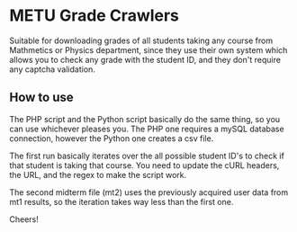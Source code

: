 <h1>METU Grade Crawlers</h1>
<p>Suitable for downloading grades of all students taking any course from Mathmetics or Physics department, since they use their own system which allows you to check any grade with the student ID, and they don't require any captcha validation.</p>
<h2>How to use</h2>
<p>The PHP script and the Python script basically do the same thing, so you can use whichever pleases you. The PHP one requires a mySQL database connection, however the Python one creates a csv file.</p>
<p>The first run basically iterates over the all possible student ID's to check if that student is taking that course. You need to update the cURL headers, the URL, and the regex to make the script work.</p>
<p>The second midterm file (mt2) uses the previously acquired user data from mt1 results, so the iteration takes way less than the first one.</p>
<p>Cheers!</p>
